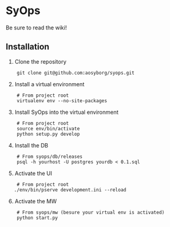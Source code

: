 # SyOps

Be sure to read the wiki!

## Installation
1. Clone the repository
```
    git clone git@github.com:aosyborg/syops.git
```

2. Install a virtual environment
```
    # From project root
    virtualenv env --no-site-packages
```

3. Install SyOps into the virtual environment
```
    # From project root
    source env/bin/activate
    python setup.py develop
```

4. Install the DB
```
    # From syops/db/releases
    psql -h yourhost -U postgres yourdb < 0.1.sql
```

5. Activate the UI
```
    # From project root
   ./env/bin/pserve development.ini --reload
```

6. Activate the MW
```
    # From syops/mw (besure your virtual env is activated)
    python start.py
```
